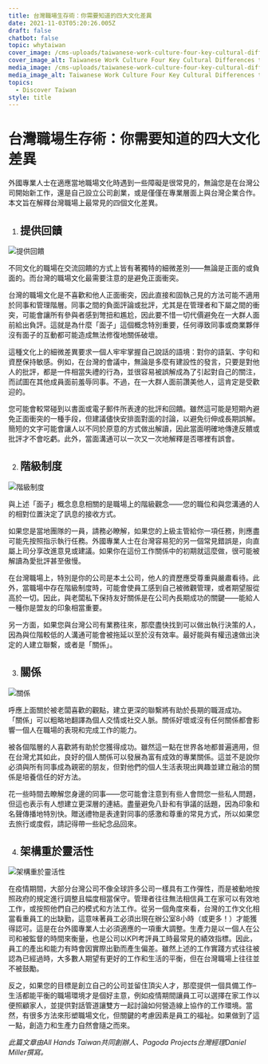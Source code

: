 ```yaml
---
title: 台灣職場生存術：你需要知道的四大文化差異
date: 2021-11-03T05:20:26.005Z
draft: false
chatbot: false
topic: whytaiwan
cover_image: /cms-uploads/taiwanese-work-culture-four-key-cultural-differences-to-look-out-for.jpg
cover_image_alt: Taiwanese Work Culture Four Key Cultural Differences to Look Out For
media_image: /cms-uploads/taiwanese-work-culture-four-key-cultural-differences-to-look-out-for.jpg
media_image_alt: Taiwanese Work Culture Four Key Cultural Differences to Look Out For
topics:
  - Discover Taiwan
style: title
---
```

# 台灣職場生存術：你需要知道的四大文化差異

外國專業人士在適應當地職場文化時遇到一些障礙是很常見的，無論您是在台灣公司開始新工作，還是自己設立公司創業，或是僅僅在專業層面上與台灣企業合作。本文旨在解釋台灣職場上最常見的四個文化差異。

1. ## 提供回饋

![提供回饋](/cms-uploads/giving-feedback.jpg)

不同文化的職場在交流回饋的方式上皆有著獨特的細微差別——無論是正面的或負面的。而台灣的職場文化最需要注意的是避免正面衝突。

台灣的職場文化是不喜歡和他人正面衝突，因此直接和固執己見的方法可能不適用於同事和管理階層。同事之間的負面評論或批評，尤其是在管理者和下屬之間的衝突，可能會讓所有參與者感到彆扭和尷尬，因此要不惜一切代價避免在一大群人面前給出負評。這就是為什麼「面子」這個概念特別重要，任何導致同事或商業夥伴沒有面子的互動都可能造成無法修復地關係破壞。

這種文化上的細微差異要求一個人牢牢掌握自己說話的語境：對你的語氣、字句和資歷保持敏感。例如，在台灣的會議中，無論是多麼有建設性的發言，只要是對他人的批評，都是一件相當失禮的行為，並很容易被誤解成為了引起對自己的關注，而試圖在其他成員面前羞辱同事。不過，在一大群人面前讚美他人，這肯定是受歡迎的。

您可能會較常碰到以書面或電子郵件所表達的批評和回饋。雖然這可能是短期內避免正面衝突的一種手段，但建議儘快安排面對面的討論，以避免衍伸成長期誤解。簡短的文字可能會讓人以不同於原意的方式做出解讀，因此當面明確地傳達反饋或批評才不會吃虧。此外，當面溝通可以一次又一次地解釋是否哪裡有誤會。

2. ## 階級制度

![階級制度](/cms-uploads/handling-hierarchy.jpg)

與上述「面子」概念息息相關的是職場上的階級觀念——您的職位和與您溝通的人的相對位置決定了訊息的接收方式。

如果您是當地團隊的一員，請務必瞭解，如果您的上級主管給你一項任務，則應盡可能先按照指示執行任務。外國專業人士在台灣容易犯的另一個常見錯誤是，向直屬上司分享改進意見或建議。如果你在這份工作關係中的初期就這麼做，很可能被解讀為愛批評甚至傲慢。

在台灣職場上，特別是你的公司是本土公司，他人的資歷應受尊重與嚴肅看待。此外，當職場中存在階級制度時，可能會使員工感到自己被微觀管理，或者期望服從高於一切。因此，與老闆私下保持友好關係是在公司內長期成功的關鍵——能給人一種你是盟友的印象相當重要。

另一方面，如果您與台灣公司有業務往來，那麼盡快找到可以做出執行決策的人，因為與位階較低的人溝通可能會被拖延以至於沒有效率。最好能與有權迅速做出決定的人建立聯繫，或者是「關係」。

3. ## 關係

![關係](/cms-uploads/guanxi.jpg)

呼應上面關於被老闆喜歡的觀點，建立更深的聯繫將有助於長期的職涯成功。 「關係」可以粗略地翻譯為個人交情或社交人脈。關係好壞或沒有任何關係都會影響一個人在職場的表現和完成工作的能力。

被各個階層的人喜歡將有助於您獲得成功。雖然這一點在世界各地都普遍適用，但在台灣尤其如此，良好的個人關係可以發展為富有成效的專業關係。這並不是說你必須與所有同事成為親密的朋友，但對他們的個人生活表現出興趣並建立融洽的關係是培養信任的好方法。

花一些時間去瞭解您身邊的同事——您可能會注意到有些人會問您一些私人問題，但這也表示有人想建立更深層的連結。盡量避免八卦和有爭議的話題，因為印象和名聲傳播地特別快。贈送禮物是表達對同事的感激和尊重的常見方式，所以如果您去旅行或度假，請記得帶一些紀念品回來。

4. ## 架構重於靈活性

![架構重於靈活性](/cms-uploads/structure-over-flexibility.jpg)

在疫情期間，大部分台灣公司不像全球許多公司一樣具有工作彈性，而是被動地按照政府的規定進行調整且幅度相當保守。管理者往往無法相信員工在家可以有效地工作，或按照他們自己的模式和方法工作。從另一個角度來看，台灣的工作文化相當看重員工的出缺勤，這意味著員工必須出現在辦公室8小時（或更多！）才能獲得認可。這是在台外國專業人士必須適應的一項重大調整。生產力是以一個人在公司和被監督的時間來衡量，也是公司以KPI考評員工時最常見的績效指標。因此，員工的產出和能力有時會因實際出勤而產生偏差。雖然上述的工作實踐方式往往被認為已經過時，大多數人期望有更好的工作和生活的平衡，但在台灣職場上往往並不被鼓勵。

反之，如果您的目標是創立自己的公司並留住頂尖人才，那麼提供一個具備工作–生活都能平衡的職場環境才是個好主意，例如疫情期間讓員工可以選擇在家工作以便照顧家人，並提供對話管道讓雙方一起討論如何營造線上協作的工作環境。當然，有很多方法來形塑職場文化，但關鍵的考慮因素是員工的福祉。如果做到了這一點，創造力和生產力自然會隨之而來。



*此篇文章由All Hands Taiwan共同創辦人、Pagoda Projects台灣經理Daniel Miller撰寫。*